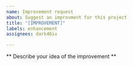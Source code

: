 ```yaml
---
name: Improvement request
about: Suggest an improvment for this project
title: "[IMPROVEMENT]"
labels: enhancement
assignees: dark46iv

---
```


** Describe your idea of the improvement **
